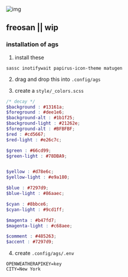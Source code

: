 ![img](https://raw.githubusercontent.com/chadcat7/crystal/freosan/.github/preview.png)

## freosan || wip

### installation of ags

1. install these 
```
sassc inotifywait papirus-icon-theme matugen
```

2. drag and drop this into `.config/ags`

3. create a `style/_colors.scss`

```scss
/* decay */
$background : #13161a;
$foreground : #dee1e6;
$background-alt : #1b1f25;
$background-light : #21262e;
$foreground-alt : #BFBFBF;
$red : #cd5667;
$red-light : #e26c7c;

$green : #66cd99;
$green-light : #78DBA9;


$yellow : #d78e6c;
$yellow-light : #e9a180;

$blue : #7297d9;
$blue-light : #86aaec;

$cyan : #8bbce6;
$cyan-light : #9cd1ff;

$magenta : #b47fd7;
$magenta-light : #c68aee;

$comment : #485263;
$accent : #7297d9;
```

4. create `.config/ags/.env`

```
OPENWEATHERAPIKEY=key
CITY=New York
```
